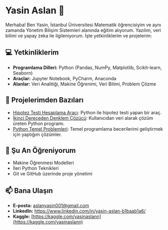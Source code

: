 # Yasin Aslan 🌟
Merhaba! Ben Yasin, İstanbul Üniversitesi Matematik öğrencisiyim ve aynı zamanda Yönetim Bilişim Sistemleri alanında eğitim alıyorum. Yazılım, veri bilimi ve yapay zeka ile ilgileniyorum. İşte yetkinliklerim ve projelerim:

## 💻 Yetkinliklerim
- **Programlama Dilleri:** Python (Pandas, NumPy, Matplotlib, Scikit-learn, Seaborn)
- **Araçlar:** Jupyter Notebook, PyCharm, Anaconda
- **Alanlar:** Veri Analitiği, Makine Öğrenimi, Veri Bilimi, Problem Çözme

## 📂 Projelerimden Bazıları
- [Hipotez Testi Hesaplama Aracı](https://github.com/Yasinaslann/hipotezis_hesaplama): Python ile hipotez testi yapan bir araç.
- [İkinci Dereceden Denklem Çözücü](https://github.com/Yasinaslann/Quadratic-Equation-Solver): Kullanıcıdan veri alarak çözüm üreten Python programı.
- [Python Temel Problemleri](https://github.com/Yasinaslann/python_basic_problems): Temel programlama becerilerimi geliştirmek için yaptığım çözümler.

## 🌱 Şu An Öğreniyorum
- Makine Öğrenmesi Modelleri
- İleri Python Teknikleri
- Git ve GitHub üzerinde proje yönetimi

## 📫 Bana Ulaşın
- **E-posta:** aslanyasin001@gmail.com
- **LinkedIn:** https://www.linkedin.com/in/yasin-aslan-b1baab1a6/
- **Kaggle:** [https://kaggle.com/yasinaslann](https://kaggle.com/yasinaslann)

